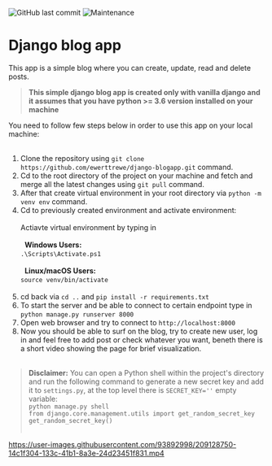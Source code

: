 ![GitHub last commit](https://img.shields.io/github/last-commit/ewerttrewe/django-blogapp?style=plastic) ![Maintenance](https://img.shields.io/maintenance/no/2022)

# Django blog app
This app is a simple blog where you can create, update, read and delete posts.

> **This simple django blog app is created only with vanilla django and it assumes that you have python >= 3.6 version installed on your machine**

You need to follow few steps below in order to use this app on your local machine:<br><br>
1. Clone the repository using `git clone https://github.com/ewerttrewe/django-blogapp.git` command.<br>
2. Cd to the root directory of the project on your machine and fetch and merge all the latest changes using `git pull` command.<br>
3. After that create virtual environment in your root directory via `python -m venv env` command.<br>
4. Cd to previously created environment and activate environment:<br><br>
  Actiavte virtual environment by typing in<br><br>
  &nbsp; **Windows Users:**<br>
  `.\Scripts\Activate.ps1`<br><br>
  &nbsp; **Linux/macOS Users:**<br>
  `source venv/bin/activate`<br><br>
5. cd back via `cd ..` and `pip install -r requirements.txt`<br>
6. To start the server and be able to connect to certain endpoint type in `python manage.py runserver 8000`<br>
7. Open web browser and try to connect to `http://localhost:8000`<br>
8. Now you should be able to surf on the blog, try to create new user, log in and feel free to add post or check whatever you want, beneth there is a short video showing the page for brief visualization.<br><br>

> **Disclaimer:** You can open a Python shell within the project's directory and run the following command to generate a new secret key and add it to `settings.py`, at the top level there is `SECRET_KEY=''` empty variable:<br>
`python manage.py shell`<br>
`from django.core.management.utils import get_random_secret_key`<br>
`get_random_secret_key()`<br><br>











https://user-images.githubusercontent.com/93892998/209128750-14c1f304-133c-41b1-8a3e-24d23451f831.mp4

